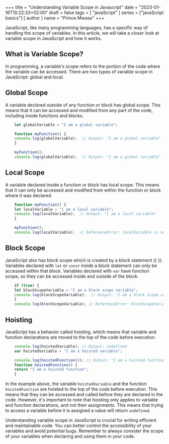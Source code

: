 +++
title = "Understanding Variable Scope in Javascript"
date = "2023-01-16T10:22:33+02:00"
draft = false
tags = [
    "javaScript"
]
series = ["javaScript basics"]
[ author ]
  name = "Prince Mwase"
+++

JavaScript, like many programming languages, has a specific way of handling the scope of variables. In this article, we will take a closer look at variable scope in JavaScript and how it works.

## What is Variable Scope?

In programming, a variable's scope refers to the portion of the code where the variable can be accessed. There are two types of variable scope in JavaScript: global and local.

## Global Scope

A variable declared outside of any function or block has global scope. This means that it can be accessed and modified from any part of the code, including inside functions and blocks.

``` javascript
    let globalVariable = "I am a global variable";

    function myFunction() {
    console.log(globalVariable);  // Output: "I am a global variable"
    }

    myFunction();
    console.log(globalVariable);  // Output: "I am a global variable"
```

## Local Scope

A variable declared inside a function or block has local scope. This means that it can only be accessed and modified from within the function or block where it was declared.

``` javascript
    function myFunction() {
    let localVariable = "I am a local variable";
    console.log(localVariable);  // Output: "I am a local variable"
    }

    myFunction();
    console.log(localVariable);  // ReferenceError: localVariable is not defined
```

## Block Scope

JavaScript also has block scope which is created by a block statement ({ }). Variables declared with `let` or `const` inside a block statement can only be accessed within that block. Variables declared with `var` have function scope, so they can be accessed inside and outside of the block.

```javascript
    if (true) {
    let blockScopeVariable = "I am a block scope variable";
    console.log(blockScopeVariable);  // Output: "I am a block scope variable"
    }
    console.log(blockScopeVariable); // ReferenceError: blockScopeVariable is not defined
```

## Hoisting

JavaScript has a behavior called hoisting, which means that variable and function declarations are moved to the top of the code before execution.

``` javascript
    console.log(hoistedVariable); // Output: undefined
    var hoistedVariable = "I am a hoisted variable";

    console.log(hoistedFunction()); // Output: "I am a hoisted function"
    function hoistedFunction() {
    return "I am a hoisted function";
    }
```

In the example above, the variable `hoistedVariable` and the function `hoistedFunction` are hoisted to the top of the code before execution. This means that they can be accessed and called before they are declared in the code. However, it's important to note that hoisting only applies to variable and function declarations, and not their assignments. This means that trying to access a variable before it is assigned a value will return `undefined`.

Understanding variable scope in JavaScript is crucial for writing efficient and maintainable code. You can better control the accessibility of your variables and avoid potential bugs. Remember to always consider the scope of your variables when declaring and using them in your code.
